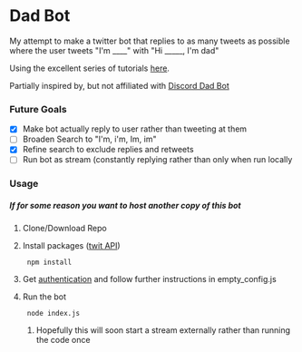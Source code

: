 # Dad Bot

My attempt to make a twitter bot that replies to as many tweets as possible where the user tweets "I'm ____" with "Hi _____, I'm dad"

Using the excellent series of tutorials [here](https://www.youtube.com/playlist?list=PLRqwX-V7Uu6atTSxoRiVnSuOn6JHnq2yV).

Partially inspired by, but not affiliated with [Discord Dad Bot](https://bots.discord.pw/bots/247852652019318795)

### Future Goals
- [x] Make bot actually reply to user rather than tweeting at them
- [ ] Broaden Search to "I'm, i'm, Im, im"
- [x] Refine search to exclude replies and retweets
- [ ] Run bot as stream (constantly replying rather than only when run locally

### Usage
##### If for some reason you want to host another copy of this bot
1. Clone/Download Repo
1. Install packages ([twit API](https://github.com/ttezel/twit))


        npm install
1. Get [authentication](https://apps.twitter.com/) and follow further instructions in empty_config.js
1. Run the bot 

        node index.js
   1. Hopefully this will soon start a stream externally rather than running the code once
